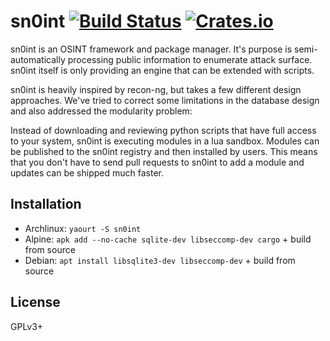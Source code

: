 # sn0int [![Build Status][travis-img]][travis] [![Crates.io][crates-img]][crates]

[travis-img]:   https://travis-ci.org/kpcyrd/sn0int.svg?branch=master
[travis]:       https://travis-ci.org/kpcyrd/sn0int
[crates-img]:   https://img.shields.io/crates/v/sn0int.svg
[crates]:       https://crates.io/crates/sn0int

sn0int is an OSINT framework and package manager. It's purpose is
semi-automatically processing public information to enumerate attack surface.
sn0int itself is only providing an engine that can be extended with scripts.

sn0int is heavily inspired by recon-ng, but takes a few different design
approaches. We've tried to correct some limitations in the database design and
also addressed the modularity problem:

Instead of downloading and reviewing python scripts that have full access to
your system, sn0int is executing modules in a lua sandbox. Modules can be
published to the sn0int registry and then installed by users. This means that
you don't have to send pull requests to sn0int to add a module and updates can
be shipped much faster.

## Installation

- Archlinux: `yaourt -S sn0int`
- Alpine: `apk add --no-cache sqlite-dev libseccomp-dev cargo` + build from source
- Debian: `apt install libsqlite3-dev libseccomp-dev` + build from source

## License

GPLv3+
